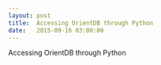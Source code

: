 ```yaml
---
layout: post
title:  Accessing OrientDB through Python
date:   2015-09-16 03:00:00
---
```


Accessing OrientDB through Python
